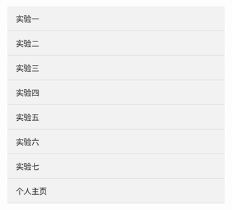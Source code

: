 <!doctype html>
<html>
<head>
<meta charset="utf-8">
<title>主页</title>
</head>

<body>
	<ol class="tree">
       <li>
           <label for="folder1" class="folderOne">实验一</label> <input type="checkbox" id="folder1" />  
              <ol>
                <li class="file folderTwo"><a href="sy1-1.html" title="实验1-1">实验1-1</a></li>  
                <li class="file folderTwo"><a href="sy1-2.html" title="实验1-2">实验1-2</a></li>  
                <li class="file folderTwo"><a href="sy1-3.html" title="实验1-3">实验1-3</a></li>
				<li class="file folderTwo"><a href="sy1-4.html" title="实验1-4">实验1-4</a></li>
				<li class="file folderTwo"><a href="sy1-5.html" title="实验1-5">实验1-5</a></li>
				<li class="file folderTwo"><a href="sy1-6.html" title="实验1-6">实验1-6</a></li>
              </ol>
       </li>  
       <li>  
           <label for="folder2"  class="folderOne">实验二</label> <input type="checkbox" id="folder2" />   
           <ol>  
               <li class="file folderTwo"><a href="sy2-1.html" title="实验2-1">实验2-1</a></li> 
               <li class="file folderTwo"><a href="sy2-2.html" title="实验2-2">实验2-2</a></li>
			   <li class="file folderTwo"><a href="sy2-3.html" title="实验2-3">实验2-3</a></li>
			   <li class="file folderTwo"><a href="sy2-4.html" title="实验2-4">实验2-4</a></li>
           </ol>  
       </li>
		<li>
           <label for="folder3" class="folderOne">实验三</label> <input type="checkbox" id="folder3" />  
              <ol>
                <li class="file folderTwo"><a href="sy3-1.html" title="实验3-1">实验3-1</a></li>  
                <li class="file folderTwo"><a href="sy3-2.html" title="实验3-2">实验3-2</a></li>  
                <li class="file folderTwo"><a href="sy3-3.html" title="实验3-3">实验3-3</a></li>
				<li class="file folderTwo"><a href="sy3-4.html" title="实验3-4">实验3-4</a></li>
				<li class="file folderTwo"><a href="sy3-5.html" title="实验3-5">实验3-5</a></li>
				<li class="file folderTwo"><a href="sy3-6.html" title="实验3-6">实验3-6</a></li>
              </ol>
       </li>  
       <li>  
           <label for="folder4"  class="folderOne">实验四</label> <input type="checkbox" id="folder4"/>   
           <ol>  
               <li class="file folderTwo"><a href="sy4-1.html" title="实验4-1">实验4-1</a></li> 
               <li class="file folderTwo"><a href="sy4-2.html" title="实验4-2">实验4-2</a></li> 
           </ol>  
       </li> 
       <li>  
           <label for="folder5"  class="folderOne">实验五</label> <input type="checkbox" id="folder5"/>
		   <ol>  
               <li class="file folderTwo"><a href="sy5.html" title="实验五">实验五</a></li> 
           </ol>
       </li>
	   <li>  
           <label for="folder6"  class="folderOne">实验六</label> <input type="checkbox" id="folder6"/>
		   <ol>  
               <li class="file folderTwo"><a href="sy6.html" title="实验六">实验六</a></li> 
           </ol>
       </li>
	   <li>  
           <label for="folder7"  class="folderOne">实验七</label> <input type="checkbox" id="folder7"/>
		   <ol>  
               <li class="file folderTwo"><a href="sy7-1.html" title="实验7-1">实验7-1</a></li> 
               <li class="file folderTwo"><a href="sy7-2.html" title="实验7-2">实验7-2</a></li> 
           </ol>
       </li>
	   <li>  
           <label for="folder8"  class="folderOne">个人主页</label> <input type="checkbox" id="folder8"/>
		   <ol>  
               <li class="file folderTwo"><a href="main.html" title="个人主页">个人主页</a></li> 
           </ol>
       </li>
   </ol>

<style type="text/css">  
    .tree {margin: 0;padding: 0;background-color:#f2f2f2;overflow: hidden;}  
    /*隐藏input*/
    .tree li input{position: absolute;left: 0;opacity: 0;z-index: 2;cursor: pointer;height: 1em;width:1em;top: 0;}  
    /*所有菜单项设置统一样式*/
    .tree li {position: relative;list-style: none;}   
    /*一级菜单加下边线*/
    .tree>li{border-bottom: 1px solid #d9d9d9;}
    /*给有子菜单的菜单项添加背景图标*/
    .tree li label {max-width:999px;cursor: pointer;display: block;margin:0 0 0 -50px;padding: 15px 10px 15px 70px;background: url(../../images/cp-detail-arrow-b.png) no-repeat right center;background-position:95% 50%;white-space:nowrap;overflow:hidden;text-overflow: ellipsis; }  
    .tree li label:hover,li label:focus{background-color:#a7a7a7;color:#fff;}
    /*清除所有展开的子菜单的display*/
    .tree li input + ol{display: none;}  
    /*当input被选中时，给所有展开的子菜单设置样式*/
    .tree input:checked + ol {padding-left:14px;height: auto;display: block;}  
    .tree input:checked + ol > li { height: auto;}  
    /*末层菜单为A标签，设置样式*/
    .tree li.file a{margin:0 -10px 0 -50px;padding: 15px 20px 15px 70px;text-decoration:none;display: block;color:#333333;white-space:nowrap;overflow:hidden;text-overflow: ellipsis;} 
    .tree li.file a:hover,li.file a:focus{background-color:#a7a7a7;color:#fff;} 
    /*不同层级的菜单字体大小不同*/
    .tree .folderOne{font-size: 18px;}
    .tree .folderTwo{font-size:16px;}
</style>

<script type="text/javascript">
       $(document).ready(function() {
           //每个有子菜单的菜单项添加点击事件
           $(".tree label").click(function(){
               //获取当前菜单旁边input的check状态
               var isChecked = $(this).next("input[type='checkbox']").is(':checked');
               //展开和收齐的不同状态下更换右侧小图标
               if(isChecked){
                   $(this).css(
                       "background-image","url(../images/cp-detail-arrow-b.png)"
                   );
               }else{
                   $(this).css(
                       "background-image","url(../images/cp-detail-arrow-t.png)"
                   );
               }
           });
            
       });
   </script>
</body>
</html>
